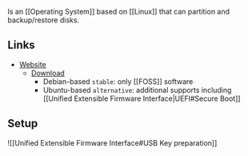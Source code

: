 Is an [[Operating System]] based on [[Linux]] that can partition and backup/restore disks.
## Links
- [Website](https://clonezilla.org/)
	- [Download](https://clonezilla.org/downloads.php)
		- Debian-based `stable`: only [[FOSS]] software
		- Ubuntu-based `alternative`: additional supports including [[Unified Extensible Firmware Interface|UEFI#Secure Boot]] 
## Setup
![[Unified Extensible Firmware Interface#USB Key preparation]]